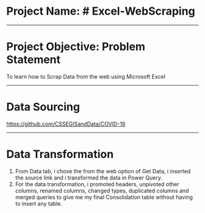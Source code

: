 # Project Name: # Excel-WebScraping

----
# Project Objective: Problem Statement
To learn how to Scrap Data from the web using Microsoft Excel

----
# Data Sourcing 
https://github.com/CSSEGISandData/COVID-19

----
# Data Transformation
1. From Data tab, i chose the from the web option of Get Data, i inserted the source link and i transformed the data in Power Query.
2. For the data transformation, i promoted headers, unpivoted other columns, renamed columns, changed types, duplicated columns and merged queries to give me my final Consolidation table without having to insert any table.
